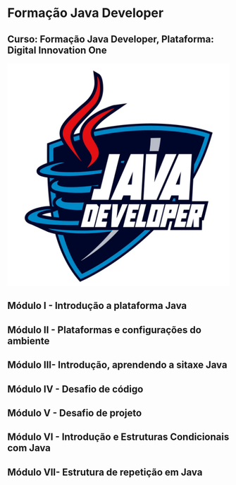 # Formação Java Developer
## Curso: Formação Java Developer, Plataforma: Digital Innovation One
![imagem](/imagens/Logo-Java-Developer.webp)
## Módulo  I - Introdução a plataforma Java
## Módulo II - Plataformas e configurações do ambiente 
## Módulo III- Introdução, aprendendo a sitaxe Java
## Módulo IV - Desafio de código
## Módulo  V - Desafio de projeto 
## Módulo VI - Introdução e Estruturas Condicionais com Java 
## Módulo VII- Estrutura de repetição em Java
